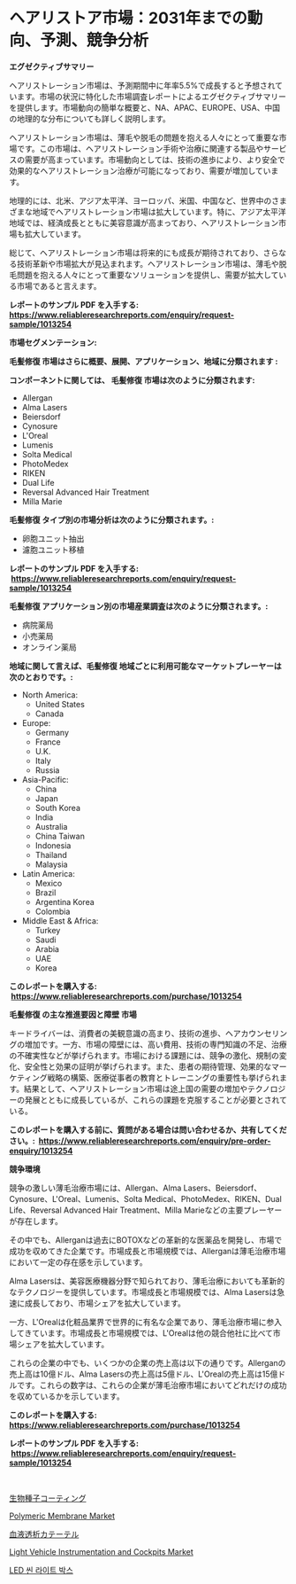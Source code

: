<p><h1>ヘアリストア市場：2031年までの動向、予測、競争分析</h1></p><p><strong>エグゼクティブサマリー</strong></p>
<p><p>ヘアリストレーション市場は、予測期間中に年率5.5%で成長すると予想されています。市場の状況に特化した市場調査レポートによるエグゼクティブサマリーを提供します。市場動向の簡単な概要と、NA、APAC、EUROPE、USA、中国の地理的な分布についても詳しく説明します。</p><p>ヘアリストレーション市場は、薄毛や脱毛の問題を抱える人々にとって重要な市場です。この市場は、ヘアリストレーション手術や治療に関連する製品やサービスの需要が高まっています。市場動向としては、技術の進歩により、より安全で効果的なヘアリストレーション治療が可能になっており、需要が増加しています。</p><p>地理的には、北米、アジア太平洋、ヨーロッパ、米国、中国など、世界中のさまざまな地域でヘアリストレーション市場は拡大しています。特に、アジア太平洋地域では、経済成長とともに美容意識が高まっており、ヘアリストレーション市場も拡大しています。</p><p>総じて、ヘアリストレーション市場は将来的にも成長が期待されており、さらなる技術革新や市場拡大が見込まれます。ヘアリストレーション市場は、薄毛や脱毛問題を抱える人々にとって重要なソリューションを提供し、需要が拡大している市場であると言えます。</p></p>
<p><strong>レポートのサンプル PDF を入手する: <a href="https://www.reliableresearchreports.com/enquiry/request-sample/1013254">https://www.reliableresearchreports.com/enquiry/request-sample/1013254</a></strong></p>
<p><strong>市場セグメンテーション:</strong></p>
<p><strong> 毛髪修復 市場はさらに概要、展開、アプリケーション、地域に分類されます :</strong></p>
<p><strong>コンポーネントに関しては、 毛髪修復 市場は次のように分類されます: &nbsp;</strong></p>
<p><ul><li>Allergan</li><li>Alma Lasers</li><li>Beiersdorf</li><li>Cynosure</li><li>L'Oreal</li><li>Lumenis</li><li>Solta Medical</li><li>PhotoMedex</li><li>RIKEN</li><li>Dual Life</li><li>Reversal Advanced Hair Treatment</li><li>Milla Marie</li></ul></p>
<p><strong> 毛髪修復 タイプ別の市場分析は次のように分類されます。:</strong></p>
<p><ul><li>卵胞ユニット抽出</li><li>濾胞ユニット移植</li></ul></p>
<p><strong>レポートのサンプル PDF を入手する: &nbsp;<a href="https://www.reliableresearchreports.com/enquiry/request-sample/1013254">https://www.reliableresearchreports.com/enquiry/request-sample/1013254</a></strong></p>
<p><strong> 毛髪修復 アプリケーション別の市場産業調査は次のように分類されます。:</strong></p>
<p><ul><li>病院薬局</li><li>小売薬局</li><li>オンライン薬局</li></ul></p>
<p><strong>地域に関して言えば、毛髪修復 地域ごとに利用可能なマーケットプレーヤーは次のとおりです。:</strong></p>
<p><ul>
    <li>
        North America:
        <ul>
            <li>United States</li>
            <li>Canada</li>
        </ul>
    </li>
    <li>
        Europe:
        <ul>
            <li>Germany</li>
            <li>France</li>
            <li>U.K.</li>
            <li>Italy</li>
            <li>Russia</li>
        </ul>
    </li>
    <li>
        Asia-Pacific:
        <ul>
            <li>China</li>
            <li>Japan</li>
            <li>South Korea</li>
            <li>India</li>
            <li>Australia</li>
            <li>China Taiwan</li>
            <li>Indonesia</li>
            <li>Thailand</li>
            <li>Malaysia</li>
        </ul>
    </li>
    <li>
        Latin America:
        <ul>
            <li>Mexico</li>
            <li>Brazil</li>
            <li>Argentina Korea</li>
            <li>Colombia</li>
        </ul>
    </li>
    <li>
        Middle East & Africa:
        <ul>
            <li>Turkey</li>
            <li>Saudi</li>
            <li>Arabia</li>
            <li>UAE</li>
            <li>Korea</li>
        </ul>
    </li>
    </ul></p>
<p><strong>このレポートを購入する: &nbsp;<a href="https://www.reliableresearchreports.com/purchase/1013254">https://www.reliableresearchreports.com/purchase/1013254</a></strong></p>
<p><strong>毛髪修復 の主な推進要因と障壁 市場</strong></p>
<p><p>キードライバーは、消費者の美観意識の高まり、技術の進歩、ヘアカウンセリングの増加です。一方、市場の障壁には、高い費用、技術の専門知識の不足、治療の不確実性などが挙げられます。市場における課題には、競争の激化、規制の変化、安全性と効果の証明が挙げられます。また、患者の期待管理、効果的なマーケティング戦略の構築、医療従事者の教育とトレーニングの重要性も挙げられます。結果として、ヘアリストレーション市場は途上国の需要の増加やテクノロジーの発展とともに成長しているが、これらの課題を克服することが必要とされている。</p></p>
<p><strong>このレポートを購入する前に、質問がある場合は問い合わせるか、共有してください。:&nbsp; <a href="https://www.reliableresearchreports.com/enquiry/pre-order-enquiry/1013254">https://www.reliableresearchreports.com/enquiry/pre-order-enquiry/1013254</a></strong></p>
<p><strong>競争環境</strong></p>
<p><p>競争の激しい薄毛治療市場には、Allergan、Alma Lasers、Beiersdorf、Cynosure、L'Oreal、Lumenis、Solta Medical、PhotoMedex、RIKEN、Dual Life、Reversal Advanced Hair Treatment、Milla Marieなどの主要プレーヤーが存在します。</p><p>その中でも、Allerganは過去にBOTOXなどの革新的な医薬品を開発し、市場で成功を収めてきた企業です。市場成長と市場規模では、Allerganは薄毛治療市場において一定の存在感を示しています。</p><p>Alma Lasersは、美容医療機器分野で知られており、薄毛治療においても革新的なテクノロジーを提供しています。市場成長と市場規模では、Alma Lasersは急速に成長しており、市場シェアを拡大しています。</p><p>一方、L'Orealは化粧品業界で世界的に有名な企業であり、薄毛治療市場に参入してきています。市場成長と市場規模では、L'Orealは他の競合他社に比べて市場シェアを拡大しています。</p><p>これらの企業の中でも、いくつかの企業の売上高は以下の通りです。Allerganの売上高は10億ドル、Alma Lasersの売上高は5億ドル、L'Orealの売上高は15億ドルです。これらの数字は、これらの企業が薄毛治療市場においてどれだけの成功を収めているかを示しています。</p></p>
<p><strong>このレポートを購入する: &nbsp; <a href="https://www.reliableresearchreports.com/purchase/1013254">https://www.reliableresearchreports.com/purchase/1013254</a></strong></p>
<p><strong>レポートのサンプル PDF を入手する: &nbsp;<a href="https://www.reliableresearchreports.com/enquiry/request-sample/1013254">https://www.reliableresearchreports.com/enquiry/request-sample/1013254</a></strong><strong></strong></p>
<p>&nbsp;</p>
<p><p><a href="https://medium.com/@cielostamm/%E7%94%9F%E7%89%A9%E5%AD%A6%E7%9A%84%E3%81%AA%E7%A8%AE%E3%82%B3%E3%83%BC%E3%83%86%E3%82%A3%E3%83%B3%E3%82%B0%E5%B8%82%E5%A0%B4%E3%82%B7%E3%82%A7%E3%82%A2%E3%81%AE%E9%80%B2%E5%8C%96%E3%81%A8%E5%B8%82%E5%A0%B4%E6%88%90%E9%95%B7%E3%83%88%E3%83%AC%E3%83%B3%E3%83%892024%E5%B9%B4%E3%81%8B%E3%82%892031%E5%B9%B4%E3%81%BE%E3%81%A7-e12b961fad79">生物種子コーティング</a></p><p><a href="https://github.com/RoccoManning/Market-Research-Report-List-4/blob/main/polymeric-membrane-market.md">Polymeric Membrane Market</a></p><p><a href="https://github.com/oqxogxyvqe90775/Market-Research-Report-List-1/blob/main/9602452194158.md">血液透析カテーテル</a></p><p><a href="https://issuu.com/reportprime-2/docs/light-vehicle-instrumentation-and-cockpits-market-">Light Vehicle Instrumentation and Cockpits Market</a></p><p><a href="https://github.com/lzrvbyqzftro57/Market-Research-Report-List-1/blob/main/5744248193862.md">LED 씬 라이트 박스</a></p></p>